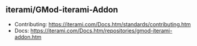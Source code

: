 iterami/GMod-iterami-Addon
--------------------------

* Contributing: https://iterami.com/Docs.htm/standards/contributing.htm
* Docs: https://iterami.com/Docs.htm/repositories/gmod-iterami-addon.htm
